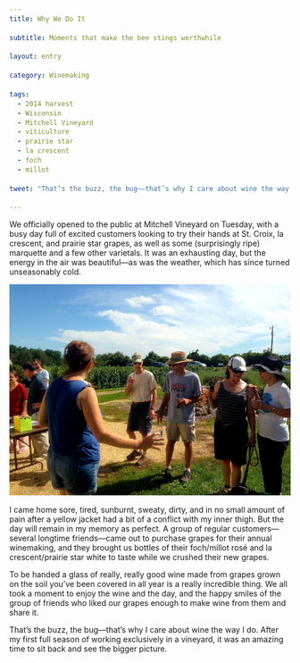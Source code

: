 ```yaml
---
title: Why We Do It

subtitle: Moments that make the bee stings worthwhile

layout: entry

category: Winemaking

tags:
  - 2014 harvest
  - Wisconsin
  - Mitchell Vineyard
  - viticulture
  - prairie star
  - la crescent
  - foch
  - millot

tweet: "That’s the buzz, the bug––that’s why I care about wine the way I do."

---
```


We officially opened to the public at Mitchell Vineyard on Tuesday, with a busy day full of excited customers looking to try their hands at St. Croix, la crescent, and prairie star grapes, as well as some (surprisingly ripe) marquette and a few other varietals. It was an exhausting day, but the energy in the air was beautiful––as was the weather, which has since turned unseasonably cold.

![customers share homemade wine](/photos/customers.jpg "Mitchell Vineyard customers")

I came home sore, tired, sunburnt, sweaty, dirty, and in no small amount of pain after a yellow jacket had a bit of a conflict with my inner thigh. But the day will remain in my memory as perfect. A group of regular customers––several longtime friends––came out to purchase grapes for their annual winemaking, and they brought us bottles of their foch/millot rosé and la crescent/prairie star white to taste while we crushed their new grapes. 

To be handed a glass of really, really good wine made from grapes grown on the soil you’ve been covered in all year is a really incredible thing. We all took a moment to enjoy the wine and the day, and the happy smiles of the group of friends who liked our grapes enough to make wine from them and share it. 

That’s the buzz, the bug––that’s why I care about wine the way I do. After my first full season of working exclusively in a vineyard, it was an amazing time to sit back and see the bigger picture. 

